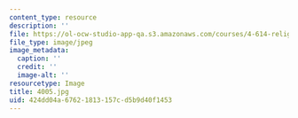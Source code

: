 ```yaml
---
content_type: resource
description: ''
file: https://ol-ocw-studio-app-qa.s3.amazonaws.com/courses/4-614-religious-architecture-and-islamic-cultures-fall-2002/424dd04a67621813157cd5b9d40f1453_4005.jpg
file_type: image/jpeg
image_metadata:
  caption: ''
  credit: ''
  image-alt: ''
resourcetype: Image
title: 4005.jpg
uid: 424dd04a-6762-1813-157c-d5b9d40f1453
---
```


